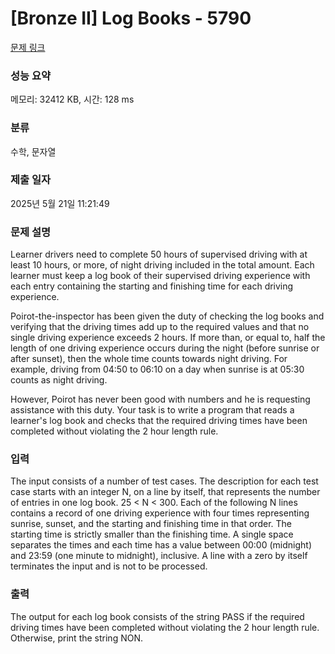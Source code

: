 # [Bronze II] Log Books - 5790 

[문제 링크](https://www.acmicpc.net/problem/5790) 

### 성능 요약

메모리: 32412 KB, 시간: 128 ms

### 분류

수학, 문자열

### 제출 일자

2025년 5월 21일 11:21:49

### 문제 설명

<p>Learner drivers need to complete 50 hours of supervised driving with at least 10 hours, or more, of night driving included in the total amount. Each learner must keep a log book of their supervised driving experience with each entry containing the starting and finishing time for each driving experience.</p>

<p>Poirot-the-inspector has been given the duty of checking the log books and verifying that the driving times add up to the required values and that no single driving experience exceeds 2 hours. If more than, or equal to, half the length of one driving experience occurs during the night (before sunrise or after sunset), then the whole time counts towards night driving. For example, driving from 04:50 to 06:10 on a day when sunrise is at 05:30 counts as night driving. </p>

<p>However, Poirot has never been good with numbers and he is requesting assistance with this duty. Your task is to write a program that reads a learner's log book and checks that the required driving times have been completed without violating the 2 hour length rule.</p>

### 입력 

 <p>The input consists of a number of test cases. The description for each test case starts with an integer N, on a line by itself, that represents the number of entries in one log book. 25 < N < 300. Each of the following N lines contains a record of one driving experience with four times representing sunrise, sunset, and the starting and finishing time in that order. The starting time is strictly smaller than the finishing time. A single space separates the times and each time has a value between 00:00 (midnight) and 23:59 (one minute to midnight), inclusive. A line with a zero by itself terminates the input and is not to be processed.</p>

### 출력 

 <p>The output for each log book consists of the string PASS if the required driving times have been completed without violating the 2 hour length rule. Otherwise, print the string NON.</p>

